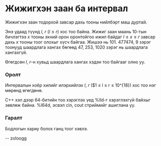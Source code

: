Жижигхэн заан ба интервал
=========================
 
Жижигхэн заан тодорхой завсар дахь тооны нийлбэрт маш дуртай.

Энэ удаад түүнд $l$, $r$ ($l ≤ r$) хос тоо байна. Жижиг заан маань 10-тын бичлэгтээ $x$ тооны эхний орон оронтойгоо ижил байдаг $l≤ x ≤ r$  завсар дахь $x$ тооны тоог олохыг хүсч байгаа. Жишээ нь $101$. $477474$, $9$ зэрэг тоонууд шаардлага хангах бөгөөд $47$, $253$, $1020$ зэрэг нь шаардлага хангахгүй.

Өгөгдсөн $l$, $r$-н хувьд шаардлага хангах хэдэн тоо байгааг олно уу.
 
### Оролт

Интервалын хоёр хилийг илэрхийлэх $l$, $r$ ($1 ≤ l ≤ r ≤ 10^{18}) хос тоо нэг мөрөнд өгөгдөнө.

C++ хэл дээр 64-битийн тоо хэрэглэх үед %lld-г хэрэглэхгүй байхыг зөвлөж байна. %I64d, эсвэл cin, cout стриймийг ашиглана уу.
 
### Гаралт

Бодлогын хариу болох ганц тоог хэвлэ.
 
-- zoloogg
